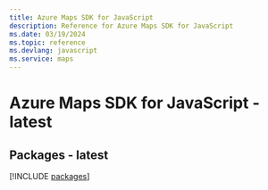 ```yaml
---
title: Azure Maps SDK for JavaScript
description: Reference for Azure Maps SDK for JavaScript
ms.date: 03/19/2024
ms.topic: reference
ms.devlang: javascript
ms.service: maps
---
```

# Azure Maps SDK for JavaScript - latest
## Packages - latest
[!INCLUDE [packages](maps-index.md)]